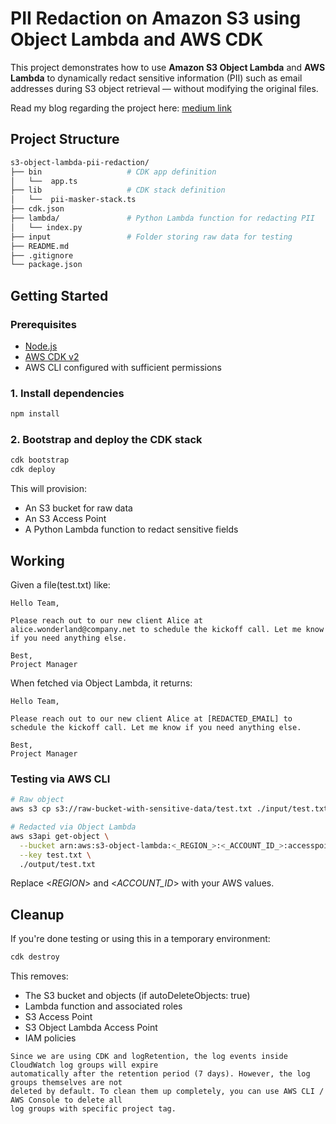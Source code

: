 # PII Redaction on Amazon S3 using Object Lambda and AWS CDK

This project demonstrates how to use **Amazon S3 Object Lambda** and **AWS Lambda** to dynamically redact sensitive information (PII) such as email addresses during S3 object retrieval — without modifying the original files.

Read my blog regarding the project here: [medium link](https://medium.com/@ummenthala.anish/redacting-sensitive-data-on-the-fly-with-s3-object-lambda-76107d6210a7)

## Project Structure

```bash
s3-object-lambda-pii-redaction/
├── bin                   # CDK app definition
│   └──  app.ts
├── lib                   # CDK stack definition
│   └──  pii-masker-stack.ts
├── cdk.json
├── lambda/               # Python Lambda function for redacting PII
│   └── index.py
├── input                 # Folder storing raw data for testing
├── README.md
├── .gitignore
└── package.json
```

## Getting Started

### Prerequisites

- [Node.js](https://nodejs.org/)
- [AWS CDK v2](https://docs.aws.amazon.com/cdk/v2/guide/home.html)
- AWS CLI configured with sufficient permissions

### 1. Install dependencies

```bash
npm install
```

### 2. Bootstrap and deploy the CDK stack

```bash
cdk bootstrap
cdk deploy
```

This will provision:

- An S3 bucket for raw data
- An S3 Access Point
- A Python Lambda function to redact sensitive fields

## Working

Given a file(test.txt) like:

```
Hello Team,

Please reach out to our new client Alice at alice.wonderland@company.net to schedule the kickoff call. Let me know if you need anything else.

Best,
Project Manager
```

When fetched via Object Lambda, it returns:

```
Hello Team,

Please reach out to our new client Alice at [REDACTED_EMAIL] to schedule the kickoff call. Let me know if you need anything else.

Best,
Project Manager

```

### Testing via AWS CLI

```bash
# Raw object
aws s3 cp s3://raw-bucket-with-sensitive-data/test.txt ./input/test.txt

# Redacted via Object Lambda
aws s3api get-object \
  --bucket arn:aws:s3-object-lambda:<_REGION_>:<_ACCOUNT_ID_>:accesspoint/object-lambda-access-point \
  --key test.txt \
  ./output/test.txt

```

Replace <_REGION_> and <_ACCOUNT_ID_> with your AWS values.

## Cleanup

If you're done testing or using this in a temporary environment:

```bash
cdk destroy
```

This removes:

- The S3 bucket and objects (if autoDeleteObjects: true)
- Lambda function and associated roles
- S3 Access Point
- S3 Object Lambda Access Point
- IAM policies

```
Since we are using CDK and logRetention, the log events inside CloudWatch log groups will expire
automatically after the retention period (7 days). However, the log groups themselves are not
deleted by default. To clean them up completely, you can use AWS CLI / AWS Console to delete all
log groups with specific project tag.
```
